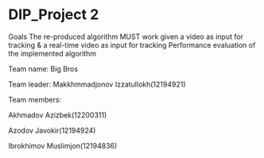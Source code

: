 # DIP_Project 2

Goals
The re-produced algorithm MUST work given a video as input 
for tracking & a real-time video as input for tracking
Performance evaluation of the implemented algorithm

Team name: Big Bros

Team leader: Makkhmmadjonov Izzatullokh(12194921)

Team members:

Akhmadov Azizbek(12200311)

Azodov Javokir(12194924)

Ibrokhimov Muslimjon(12194836)
